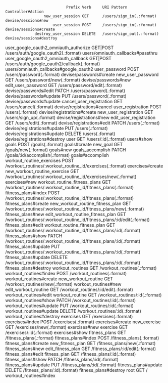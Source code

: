                                Prefix Verb     URI Pattern                                                            Controller#Action
                     new_user_session GET      /users/sign_in(.:format)                                               devise/sessions#new
                         user_session POST     /users/sign_in(.:format)                                               devise/sessions#create
                 destroy_user_session DELETE   /users/sign_out(.:format)                                              devise/sessions#destroy
user_google_oauth2_omniauth_authorize GET|POST /users/auth/google_oauth2(.:format)                                    users/omniauth_callbacks#passthru
 user_google_oauth2_omniauth_callback GET|POST /users/auth/google_oauth2/callback(.:format)                           users/omniauth_callbacks#google_oauth2
                        user_password POST     /users/password(.:format)                                              devise/passwords#create
                    new_user_password GET      /users/password/new(.:format)                                          devise/passwords#new
                   edit_user_password GET      /users/password/edit(.:format)                                         devise/passwords#edit
                                      PATCH    /users/password(.:format)                                              devise/passwords#update
                                      PUT      /users/password(.:format)                                              devise/passwords#update
             cancel_user_registration GET      /users/cancel(.:format)                                                devise/registrations#cancel
                    user_registration POST     /users(.:format)                                                       devise/registrations#create
                new_user_registration GET      /users/sign_up(.:format)                                               devise/registrations#new
               edit_user_registration GET      /users/edit(.:format)                                                  devise/registrations#edit
                                      PATCH    /users(.:format)                                                       devise/registrations#update
                                      PUT      /users(.:format)                                                       devise/registrations#update
                                      DELETE   /users(.:format)                                                       devise/registrations#destroy
                                 user GET      /users/:id(.:format)                                                   users#show
                                goals POST     /goals(.:format)                                                       goals#create
                             new_goal GET      /goals/new(.:format)                                                   goals#new
                     goals_accomplish PATCH    /goals/:id/accomplish(.:format)                                        goals#accomplish
            workout_routine_exercises POST     /workout_routines/:workout_routine_id/exercises(.:format)              exercises#create
         new_workout_routine_exercise GET      /workout_routines/:workout_routine_id/exercises/new(.:format)          exercises#new
        workout_routine_fitness_plans GET      /workout_routines/:workout_routine_id/fitness_plans(.:format)          fitness_plans#index
                                      POST     /workout_routines/:workout_routine_id/fitness_plans(.:format)          fitness_plans#create
     new_workout_routine_fitness_plan GET      /workout_routines/:workout_routine_id/fitness_plans/new(.:format)      fitness_plans#new
    edit_workout_routine_fitness_plan GET      /workout_routines/:workout_routine_id/fitness_plans/:id/edit(.:format) fitness_plans#edit
         workout_routine_fitness_plan GET      /workout_routines/:workout_routine_id/fitness_plans/:id(.:format)      fitness_plans#show
                                      PATCH    /workout_routines/:workout_routine_id/fitness_plans/:id(.:format)      fitness_plans#update
                                      PUT      /workout_routines/:workout_routine_id/fitness_plans/:id(.:format)      fitness_plans#update
                                      DELETE   /workout_routines/:workout_routine_id/fitness_plans/:id(.:format)      fitness_plans#destroy
                     workout_routines GET      /workout_routines(.:format)                                            workout_routines#index
                                      POST     /workout_routines(.:format)                                            workout_routines#create
                  new_workout_routine GET      /workout_routines/new(.:format)                                        workout_routines#new
                 edit_workout_routine GET      /workout_routines/:id/edit(.:format)                                   workout_routines#edit
                      workout_routine GET      /workout_routines/:id(.:format)                                        workout_routines#show
                                      PATCH    /workout_routines/:id(.:format)                                        workout_routines#update
                                      PUT      /workout_routines/:id(.:format)                                        workout_routines#update
                                      DELETE   /workout_routines/:id(.:format)                                        workout_routines#destroy
                            exercises GET      /exercises(.:format)                                                   exercises#index
                                      POST     /exercises(.:format)                                                   exercises#create
                         new_exercise GET      /exercises/new(.:format)                                               exercises#new
                             exercise GET      /exercises/:id(.:format)                                               exercises#show
                        fitness_plans GET      /fitness_plans(.:format)                                               fitness_plans#index
                                      POST     /fitness_plans(.:format)                                               fitness_plans#create
                     new_fitness_plan GET      /fitness_plans/new(.:format)                                           fitness_plans#new
                    edit_fitness_plan GET      /fitness_plans/:id/edit(.:format)                                      fitness_plans#edit
                         fitness_plan GET      /fitness_plans/:id(.:format)                                           fitness_plans#show
                                      PATCH    /fitness_plans/:id(.:format)                                           fitness_plans#update
                                      PUT      /fitness_plans/:id(.:format)                                           fitness_plans#update
                                      DELETE   /fitness_plans/:id(.:format)                                           fitness_plans#destroy
                                 root GET      /                                                                      workout_routines#index
